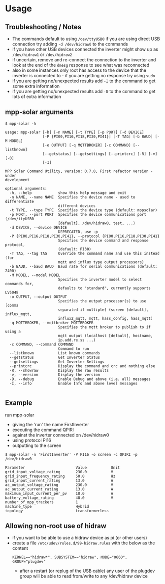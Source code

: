 # Usage

## Troubleshooting / Notes ##
- The commands default to using `/dev/ttyUSB0` if you are using direct USB connection try adding `-d /dev/hidraw0` to the commands
- if you have other USB devices connected the inverter might show up as `/dev/hidraw1` or `/dev/hidraw2`
- if uncertain, remove and re-connect the connection to the inverter and look at the end of the `dmesg` response to see what was reconnected
- also in some instances only root has access to the device that the inverter is connected to - if you are getting no response try using `sudo`
- if you are getting no/unexpected results add `-I` to the command to get some extra information
- if you are getting no/unexpected results add `-D` to the command to get lots of extra information

## mpp-solar arguments
`$ mpp-solar -h`
```
usage: mpp-solar [-h] [-n NAME] [-t TYPE] [-p PORT] [-d DEVICE]
                 [-P {PI00,PI16,PI18,PI30,PI41}] [-T TAG] [-b BAUD] [-M MODEL]
                 [-o OUTPUT] [-q MQTTBROKER] [-c COMMAND] [--listknown]
                 [--getstatus] [--getsettings] [--printcrc] [-R] [-v] [-D]
                 [-I]

MPP Solar Command Utility, version: 0.7.0, First refactor version - under
development

optional arguments:
  -h, --help            show this help message and exit
  -n NAME, --name NAME  Specifies the device name - used to differentiate
                        different devices
  -t TYPE, --type TYPE  Specifies the device type (default: mppsolar)
  -p PORT, --port PORT  Specifies the device communications port (/dev/ttyUSB0
                        [default], /dev/hidraw0, test, ...)
  -d DEVICE, --device DEVICE
                        DEPRECATED, use -p
  -P {PI00,PI16,PI18,PI30,PI41}, --protocol {PI00,PI16,PI18,PI30,PI41}
                        Specifies the device command and response protocol,
                        (default: PI30)
  -T TAG, --tag TAG     Override the command name and use this instead (for
                        mqtt and influx type output processors)
  -b BAUD, --baud BAUD  Baud rate for serial communications (default: 2400)
  -M MODEL, --model MODEL
                        Specifies the inverter model to select commands for,
                        defaults to "standard", currently supports LV5048
  -o OUTPUT, --output OUTPUT
                        Specifies the output processor(s) to use [comma
                        separated if multiple] (screen [default], influx_mqtt,
                        influx2_mqtt, mqtt, hass_config, hass_mqtt)
  -q MQTTBROKER, --mqttbroker MQTTBROKER
                        Specifies the mqtt broker to publish to if using a
                        mqtt output (localhost [default], hostname,
                        ip.add.re.ss ...)
  -c COMMAND, --command COMMAND
                        Command to run
  --listknown           List known commands
  --getstatus           Get Inverter Status
  --getsettings         Get Inverter Settings
  --printcrc            Display the command and crc and nothing else
  -R, --showraw         Display the raw results
  -v, --version         Display the version
  -D, --debug           Enable Debug and above (i.e. all) messages
  -I, --info            Enable Info and above level messages


```

## Example
run mpp-solar
- giving the 'run' the name FirstInverter
- executing the command QPIRI
- against the inverter connected on /dev/hidraw0
- using protocol PI16
- outputting to the screen

`$ mpp-solar -n 'FirstInverter' -P PI16 -o screen -c QPIRI -p /dev/hidraw0`
```
Parameter                     	Value           Unit
grid_input_voltage_rating     	230.0          	V   
grid_input_frequency_rating   	50.0           	Hz  
grid_input_current_rating     	13.0           	A   
ac_output_voltage_rating      	230.0          	V   
ac_output_current_rating      	13.0           	A   
maximum_input_current_per_pv  	18.0           	A   
battery_voltage_rating        	48.0           	V   
number_of_mpp_trackers        	1              	    
machine_type                  	Hybrid         	    
topology                      	transformerless
```

## Allowing non-root use of hidraw ##

- if you want to be able to use a hidraw device as pi (or other users)
- create a file `/etc/udev/rules.d/99-hidraw.rules` with the below as the content
  ```
  KERNEL=="hidraw*", SUBSYSTEM=="hidraw", MODE="0660", GROUP="plugdev"
  ```
  - after a restart (or replug of the USB cable) any user of the plugdev group will be able to read from/write to any /dev/hidraw device
